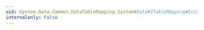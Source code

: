 ```yaml
---
uid: System.Data.Common.DataTableMapping.System#Data#ITableMapping#ColumnMappings
internalonly: False
---
```

